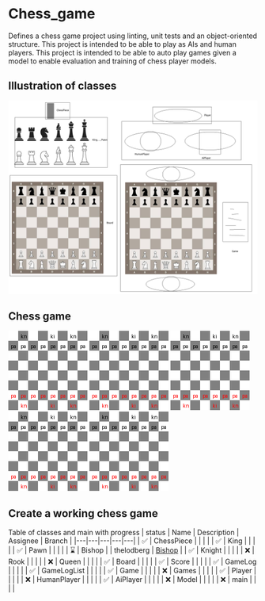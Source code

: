 # Chess_game
Defines a chess game project using linting, unit tests and an object-oriented structure. This project is intended to be able to play as AIs and human players. This project is intended to be able to auto play games given a model to enable evaluation and training of chess player models.

## Illustration of classes
![Classes](images/chess_classes.png?raw=true "Classes")

## Chess game
![Gif](images/chess_game_0.gif?raw=true "Gif") ![Gif](images/chess_game_1.gif?raw=true "Gif") ![Gif](images/chess_game_2.gif?raw=true "Gif") ![Gif](images/chess_game_3.gif?raw=true "Gif") ![Gif](images/chess_game_4.gif?raw=true "Gif")


## Create a working chess game
Table of classes and main with progress
| status | Name | Description | Assignee | Branch |
|---|---|---|---|---|
| ✅ | ChessPiece   |   |   |   |
| ✅ | King         |   |   |   |
| ✅ | Pawn         |   |   |   |
| ⌛ | Bishop      |   | thelodberg | [Bishop](https://github.com/Marsusss/python_chess_ai/tree/Bishop_Implementation) |
| ✅ | Knight      |   |   |   |
| :x: | Rook        |   |   |   |
| :x: | Queen       |   |   |   |
| ✅ | Board        |   |   |   |
| ✅ | Score        |   |   |   |
| ✅ | GameLog      |   |   |   |
| ✅ | GameLogList  |   |   |   |
| ✅ | Game |   |   |   |
| :x: | Games |   |   |   |
| ✅ | Player |   |   |   |
| :x: | HumanPlayer |   |   |   |
| ✅ | AiPlayer    |   |   |   |
| :x: | Model       |   |   |   |
| :x: | main        |   |   |   |
